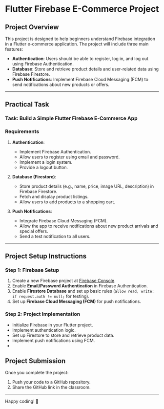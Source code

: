 # Flutter Firebase E-Commerce Project

## Project Overview
This project is designed to help beginners understand Firebase integration in a Flutter e-commerce application. The project will include three main features:
- **Authentication**: Users should be able to register, log in, and log out using Firebase Authentication.
- **Database**: Store and retrieve product details and user-related data using Firebase Firestore.
- **Push Notifications**: Implement Firebase Cloud Messaging (FCM) to send notifications about new products or offers.

---

## Practical Task
### Task: Build a Simple Flutter Firebase E-Commerce App

### **Requirements**

1. **Authentication**:
   - Implement Firebase Authentication.
   - Allow users to register using email and password.
   - Implement a login system.
   - Provide a logout button.
   
2. **Database (Firestore)**:
   - Store product details (e.g., name, price, image URL, description) in Firebase Firestore.
   - Fetch and display product listings.
   - Allow users to add products to a shopping cart.

3. **Push Notifications**:
   - Integrate Firebase Cloud Messaging (FCM).
   - Allow the app to receive notifications about new product arrivals and special offers.
   - Send a test notification to all users.

---

## **Project Setup Instructions**
### **Step 1: Firebase Setup**
1. Create a new Firebase project at [Firebase Console](https://console.firebase.google.com/).
2. Enable **Email/Password Authentication** in Firebase Authentication.
3. Enable **Firestore Database** and set up basic rules (`allow read, write: if request.auth != null;` for testing).
4. Set up **Firebase Cloud Messaging (FCM)** for push notifications.

### **Step 2: Project Implementation**
- Initialize Firebase in your Flutter project.
- Implement authentication logic.
- Set up Firestore to store and retrieve product data.
- Implement push notifications using FCM.
- 
## **Project Submission**
Once you complete the project:
1. Push your code to a GitHub repository.
2. Share the GitHub link in the classroom.

---

Happy coding! 🚀

